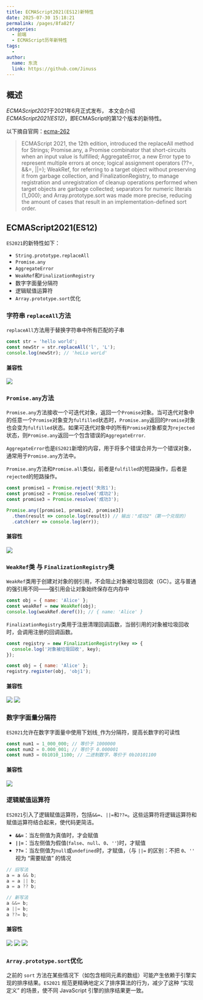 ```yaml
---
title: ECMAScript2021(ES12)新特性
date: 2025-07-30 15:18:21
permalink: /pages/8fa82f/
categories:
  - 前端
  - ECMAScript历年新特性
tags:
  - 
author: 
  name: 东流
  link: https://github.com/Jinuss
---
```


## 概述

*ECMAScript2021*于2021年6月正式发布， 本文会介绍*ECMAScript2021(ES12)*，即ECMAScript的第12个版本的新特性。

以下摘自官网：[ecma-262](https://tc39.es/ecma262/multipage/#sec-intro)

> ECMAScript 2021, the 12th edition, introduced the replaceAll method for Strings; Promise.any, a Promise combinator that short-circuits when an input value is fulfilled; AggregateError, a new Error type to represent multiple errors at once; logical assignment operators (??=, &&=, ||=); WeakRef, for referring to a target object without preserving it from garbage collection, and FinalizationRegistry, to manage registration and unregistration of cleanup operations performed when target objects are garbage collected; separators for numeric literals (1_000); and Array.prototype.sort was made more precise, reducing the amount of cases that result in an implementation-defined sort order.


## **ECMAScript2021(ES12)**

`ES2021`的新特性如下：

- `String.prototype.replaceAll`
- `Promise.any`
- `AggregateError`
- `WeakRef`和`FinalizationRegistry`
- 数字字面量分隔符
- 逻辑赋值运算符
- `Array.prototype.sort`优化

### 字符串 `replaceAll`方法

`replaceAll`方法用于替换字符串中所有匹配的子串

```js
const str = 'hello world';
const newStr = str.replaceAll('l', 'L');
console.log(newStr); // 'heLLo worLd'
```

#### 兼容性

<img src="https://cdn.jsdelivr.net/gh/Jinuss/image-host/blog//es12/replacAll.png" />

### `Promise.any`方法

`Promise.any`方法接收一个可迭代对象，返回一个`Promise`对象。当可迭代对象中的任意一个`Promise`对象变为`fulfilled`状态时，`Promise.any`返回的`Promise`对象也会变为`fulfilled`状态。如果可迭代对象中的所有`Promise`对象都变为`rejected`状态，则`Promise.any`返回一个包含错误的`AggregateError`.

`AggregateError`也是`ES2021`新增的内容，用于将多个错误合并为一个错误对象，通常用于`Promise.any`方法中。

`Promise.any`方法和`Promise.all`类似，前者是`fulfilled`的短路操作，后者是`rejected`的短路操作。

```js
const promise1 = Promise.reject('失败1');
const promise2 = Promise.resolve('成功2');
const promise3 = Promise.resolve('成功3');

Promise.any([promise1, promise2, promise3])
  .then(result => console.log(result)) // 输出："成功2"（第一个兑现的）
  .catch(err => console.log(err));
```

#### 兼容性

<img src="https://cdn.jsdelivr.net/gh/Jinuss/image-host/blog//es12/promise.any.png" />

### `WeakRef`类 与 `FinalizationRegistry`类

`WeakRef`类用于创建对对象的弱引用，不会阻止对象被垃圾回收（GC）。这与普通的强引用不同——强引用会让对象始终保存在内存中

```js
const obj = { name: 'Alice' };
const weakRef = new WeakRef(obj);
console.log(weakRef.deref()); // { name: 'Alice' }
```

`FinalizationRegistry`类用于注册清理回调函数，当弱引用的对象被垃圾回收时，会调用注册的回调函数。

```js
const registry = new FinalizationRegistry(key => {
  console.log('对象被垃圾回收', key);
});

const obj = { name: 'Alice' };
registry.register(obj, 'obj1');
```

#### 兼容性

<img src="https://cdn.jsdelivr.net/gh/Jinuss/image-host/blog//es12/weakRef.png" />
<img src="https://cdn.jsdelivr.net/gh/Jinuss/image-host/blog//es12/fr.png" />

### 数字字面量分隔符

`ES2021`允许在数字字面量中使用下划线`_`作为分隔符，提高长数字的可读性

```js
const num1 = 1_000_000; // 等价于 1000000
const num2 = 0.000_001; // 等价于 0.000001
const num3 = 0b1010_1100; // 二进制数字，等价于 0b10101100
```

#### 兼容性

<img src="https://cdn.jsdelivr.net/gh/Jinuss/image-host/blog//es12/numbersep.png" />

### 逻辑赋值运算符

`ES2021`引入了逻辑赋值运算符，包括`&&=`、`||=`和`??=`。这些运算符将逻辑运算符和赋值运算符结合起来，使代码更简洁。

- **`&&=`**：当左侧值为真值时，才会赋值
- **`||=`**：当左侧值为假值(`false`、`null`、`0`、`''`)时，才赋值
- **`??=`**：当左侧值为`null`或`undefined`时，才赋值，（与 `||=` 的区别：不把 `0`、`''` 视为 “需要赋值” 的情况

```js
// 旧写法
a = a && b;
a = a || b;
a = a ?? b;

// 新写法
a &&= b;
a ||= b;
a ??= b;
```

#### 兼容性

<img src="https://cdn.jsdelivr.net/gh/Jinuss/image-host/blog//es12/and.png" />
<img src="https://cdn.jsdelivr.net/gh/Jinuss/image-host/blog//es12/or.png" />
<img src="https://cdn.jsdelivr.net/gh/Jinuss/image-host/blog//es12/nullish.png" />

### `Array.prototype.sort`优化

之前的 `sort` 方法在某些情况下（如包含相同元素的数组）可能产生依赖于引擎实现的排序结果。`ES2021` 规范更精确地定义了排序算法的行为，减少了这种 “实现定义” 的场景，使不同 JavaScript 引擎的排序结果更一致。